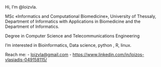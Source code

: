 Hi, I’m @loizvla.

MSc «Informatics and Computational Biomedicine», University of Thessaly, Department of Informatics with Applications in Biomedicine and the Department of Informatics.

Degree in Computer Science and Telecommunications Engineering 

I’m interested in Bioinformatics, Data science, python , R, linux.

Reach me: - loizvla@gmail.com
          - https://www.linkedin.com/in/loizos-vlasiadis-049158115/

<!---
loizvla/loizvla is a ✨ special ✨ repository because its `README.md` (this file) appears on your GitHub profile.
You can click the Preview link to take a look at your changes.
--->
